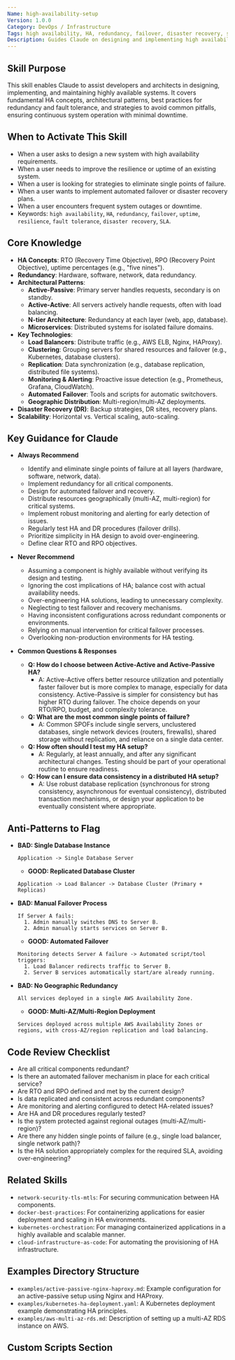 ```yaml
---
Name: high-availability-setup
Version: 1.0.0
Category: DevOps / Infrastructure
Tags: high availability, HA, redundancy, failover, disaster recovery, scalability, infrastructure
Description: Guides Claude on designing and implementing high availability solutions for robust system operation, covering best practices, architectures, and common pitfalls.
---
```


## Skill Purpose
This skill enables Claude to assist developers and architects in designing, implementing, and maintaining highly available systems. It covers fundamental HA concepts, architectural patterns, best practices for redundancy and fault tolerance, and strategies to avoid common pitfalls, ensuring continuous system operation with minimal downtime.

## When to Activate This Skill
*   When a user asks to design a new system with high availability requirements.
*   When a user needs to improve the resilience or uptime of an existing system.
*   When a user is looking for strategies to eliminate single points of failure.
*   When a user wants to implement automated failover or disaster recovery plans.
*   When a user encounters frequent system outages or downtime.
*   Keywords: `high availability`, `HA`, `redundancy`, `failover`, `uptime`, `resilience`, `fault tolerance`, `disaster recovery`, `SLA`.

## Core Knowledge
*   **HA Concepts**: RTO (Recovery Time Objective), RPO (Recovery Point Objective), uptime percentages (e.g., "five nines").
*   **Redundancy**: Hardware, software, network, data redundancy.
*   **Architectural Patterns**:
    *   **Active-Passive**: Primary server handles requests, secondary is on standby.
    *   **Active-Active**: All servers actively handle requests, often with load balancing.
    *   **N-tier Architecture**: Redundancy at each layer (web, app, database).
    *   **Microservices**: Distributed systems for isolated failure domains.
*   **Key Technologies**:
    *   **Load Balancers**: Distribute traffic (e.g., AWS ELB, Nginx, HAProxy).
    *   **Clustering**: Grouping servers for shared resources and failover (e.g., Kubernetes, database clusters).
    *   **Replication**: Data synchronization (e.g., database replication, distributed file systems).
    *   **Monitoring & Alerting**: Proactive issue detection (e.g., Prometheus, Grafana, CloudWatch).
    *   **Automated Failover**: Tools and scripts for automatic switchovers.
    *   **Geographic Distribution**: Multi-region/multi-AZ deployments.
*   **Disaster Recovery (DR)**: Backup strategies, DR sites, recovery plans.
*   **Scalability**: Horizontal vs. Vertical scaling, auto-scaling.

## Key Guidance for Claude

*   **Always Recommend**
    *   Identify and eliminate single points of failure at all layers (hardware, software, network, data).
    *   Implement redundancy for all critical components.
    *   Design for automated failover and recovery.
    *   Distribute resources geographically (multi-AZ, multi-region) for critical systems.
    *   Implement robust monitoring and alerting for early detection of issues.
    *   Regularly test HA and DR procedures (failover drills).
    *   Prioritize simplicity in HA design to avoid over-engineering.
    *   Define clear RTO and RPO objectives.

*   **Never Recommend**
    *   Assuming a component is highly available without verifying its design and testing.
    *   Ignoring the cost implications of HA; balance cost with actual availability needs.
    *   Over-engineering HA solutions, leading to unnecessary complexity.
    *   Neglecting to test failover and recovery mechanisms.
    *   Having inconsistent configurations across redundant components or environments.
    *   Relying on manual intervention for critical failover processes.
    *   Overlooking non-production environments for HA testing.

*   **Common Questions & Responses**
    *   **Q: How do I choose between Active-Active and Active-Passive HA?**
        *   A: Active-Active offers better resource utilization and potentially faster failover but is more complex to manage, especially for data consistency. Active-Passive is simpler for consistency but has higher RTO during failover. The choice depends on your RTO/RPO, budget, and complexity tolerance.
    *   **Q: What are the most common single points of failure?**
        *   A: Common SPOFs include single servers, unclustered databases, single network devices (routers, firewalls), shared storage without replication, and reliance on a single data center.
    *   **Q: How often should I test my HA setup?**
        *   A: Regularly, at least annually, and after any significant architectural changes. Testing should be part of your operational routine to ensure readiness.
    *   **Q: How can I ensure data consistency in a distributed HA setup?**
        *   A: Use robust database replication (synchronous for strong consistency, asynchronous for eventual consistency), distributed transaction mechanisms, or design your application to be eventually consistent where appropriate.

## Anti-Patterns to Flag

*   **BAD: Single Database Instance**
    ```
    Application -> Single Database Server
    ```
    *   **GOOD: Replicated Database Cluster**
    ```
    Application -> Load Balancer -> Database Cluster (Primary + Replicas)
    ```

*   **BAD: Manual Failover Process**
    ```
    If Server A fails:
      1. Admin manually switches DNS to Server B.
      2. Admin manually starts services on Server B.
    ```
    *   **GOOD: Automated Failover**
    ```
    Monitoring detects Server A failure -> Automated script/tool triggers:
      1. Load Balancer redirects traffic to Server B.
      2. Server B services automatically start/are already running.
    ```

*   **BAD: No Geographic Redundancy**
    ```
    All services deployed in a single AWS Availability Zone.
    ```
    *   **GOOD: Multi-AZ/Multi-Region Deployment**
    ```
    Services deployed across multiple AWS Availability Zones or regions, with cross-AZ/region replication and load balancing.
    ```

## Code Review Checklist
*   Are all critical components redundant?
*   Is there an automated failover mechanism in place for each critical service?
*   Are RTO and RPO defined and met by the current design?
*   Is data replicated and consistent across redundant components?
*   Are monitoring and alerting configured to detect HA-related issues?
*   Are HA and DR procedures regularly tested?
*   Is the system protected against regional outages (multi-AZ/multi-region)?
*   Are there any hidden single points of failure (e.g., single load balancer, single network path)?
*   Is the HA solution appropriately complex for the required SLA, avoiding over-engineering?

## Related Skills
*   `network-security-tls-mtls`: For securing communication between HA components.
*   `docker-best-practices`: For containerizing applications for easier deployment and scaling in HA environments.
*   `kubernetes-orchestration`: For managing containerized applications in a highly available and scalable manner.
*   `cloud-infrastructure-as-code`: For automating the provisioning of HA infrastructure.

## Examples Directory Structure
*   `examples/active-passive-nginx-haproxy.md`: Example configuration for an active-passive setup using Nginx and HAProxy.
*   `examples/kubernetes-ha-deployment.yaml`: A Kubernetes deployment example demonstrating HA principles.
*   `examples/aws-multi-az-rds.md`: Description of setting up a multi-AZ RDS instance on AWS.

## Custom Scripts Section
